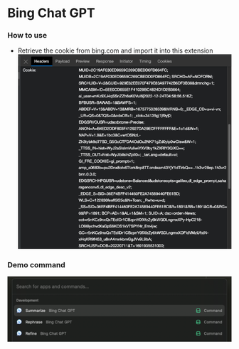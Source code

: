 # Bing Chat GPT

### How to use

- Retrieve the cookie from bing.com and import it into this extension
  ![](.github/bing-cookies.png)

### Demo command

![](.github/demo-command.png)
